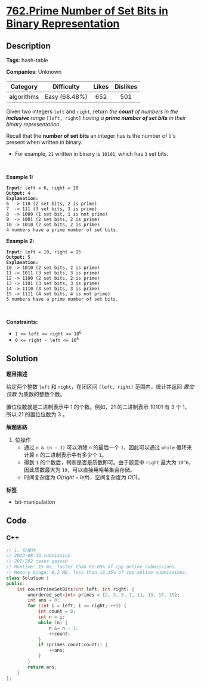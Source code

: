 # [762.Prime Number of Set Bits in Binary Representation](https://leetcode.com/problems/prime-number-of-set-bits-in-binary-representation/description/)

## Description

**Tags**: hash-table

**Companies**: Unknown

|  Category  |  Difficulty   | Likes | Dislikes |
| :--------: | :-----------: | :---: | :------: |
| algorithms | Easy (68.48%) |  652  |   501    |

<p>Given two integers <code>left</code> and <code>right</code>, return <em>the <strong>count</strong> of numbers in the <strong>inclusive</strong> range </em><code>[left, right]</code><em> having a <strong>prime number of set bits</strong> in their binary representation</em>.</p>
<p>Recall that the <strong>number of set bits</strong> an integer has is the number of <code>1</code>&#39;s present when written in binary.</p>
<ul>
  <li>For example, <code>21</code> written in binary is <code>10101</code>, which has <code>3</code> set bits.</li>
</ul>
<p>&nbsp;</p>
<p><strong class="example">Example 1:</strong></p>
<pre><code><strong>Input:</strong> left = 6, right = 10
<strong>Output:</strong> 4
<strong>Explanation:</strong>
6  -&gt; 110 (2 set bits, 2 is prime)
7  -&gt; 111 (3 set bits, 3 is prime)
8  -&gt; 1000 (1 set bit, 1 is not prime)
9  -&gt; 1001 (2 set bits, 2 is prime)
10 -&gt; 1010 (2 set bits, 2 is prime)
4 numbers have a prime number of set bits.</code></pre>
<p><strong class="example">Example 2:</strong></p>
<pre><code><strong>Input:</strong> left = 10, right = 15
<strong>Output:</strong> 5
<strong>Explanation:</strong>
10 -&gt; 1010 (2 set bits, 2 is prime)
11 -&gt; 1011 (3 set bits, 3 is prime)
12 -&gt; 1100 (2 set bits, 2 is prime)
13 -&gt; 1101 (3 set bits, 3 is prime)
14 -&gt; 1110 (3 set bits, 3 is prime)
15 -&gt; 1111 (4 set bits, 4 is not prime)
5 numbers have a prime number of set bits.</code></pre>
<p>&nbsp;</p>
<p><strong>Constraints:</strong></p>
<ul>
  <li><code>1 &lt;= left &lt;= right &lt;= 10<sup>6</sup></code></li>
  <li><code>0 &lt;= right - left &lt;= 10<sup>4</sup></code></li>
</ul>

## Solution

**题目描述**

给定两个整数 `left` 和 `right`，在闭区间 `[left, right]` 范围内，统计并返回 *置位位数* 为质数的整数个数。

置位位数就是二进制表示中 1 的个数。例如，21 的二进制表示 10101 有 3 个 1，所以 21 的置位位数为 3 。

**解题思路**

1. 位操作
   - 通过 `n & (n - 1)` 可以消除 `n` 的最后一个 `1`，因此可以通过 `while` 循环来计算 `n` 的二进制表示中有多少个 `1`。
   - 得到 `1` 的个数后，判断是否是质数即可。由于题意中 `right` 最大为 `10^6`，因此质数最大为 `19`，可以直接用哈希集合存储。
   - 时间复杂度为 $O(right - left)$，空间复杂度为 $O(1)$。

**标签**

- bit-manipulation

<!-- code start -->
## Code

### C++

```cpp
// 1. 位操作
// 2023-08-30 submission
// 202/202 cases passed
// Runtime: 15 ms, faster than 61.05% of cpp online submissions.
// Memory Usage: 6.2 MB, less than 16.35% of cpp online submissions.
class Solution {
public:
    int countPrimeSetBits(int left, int right) {
        unordered_set<int> primes = {2, 3, 5, 7, 11, 13, 17, 19};
        int ans = 0;
        for (int i = left; i <= right; ++i) {
            int count = 0;
            int n = i;
            while (n) {
                n &= n - 1;
                ++count;
            }
            if (primes.count(count)) {
                ++ans;
            }
        }
        return ans;
    }
};
```

<!-- code end -->
